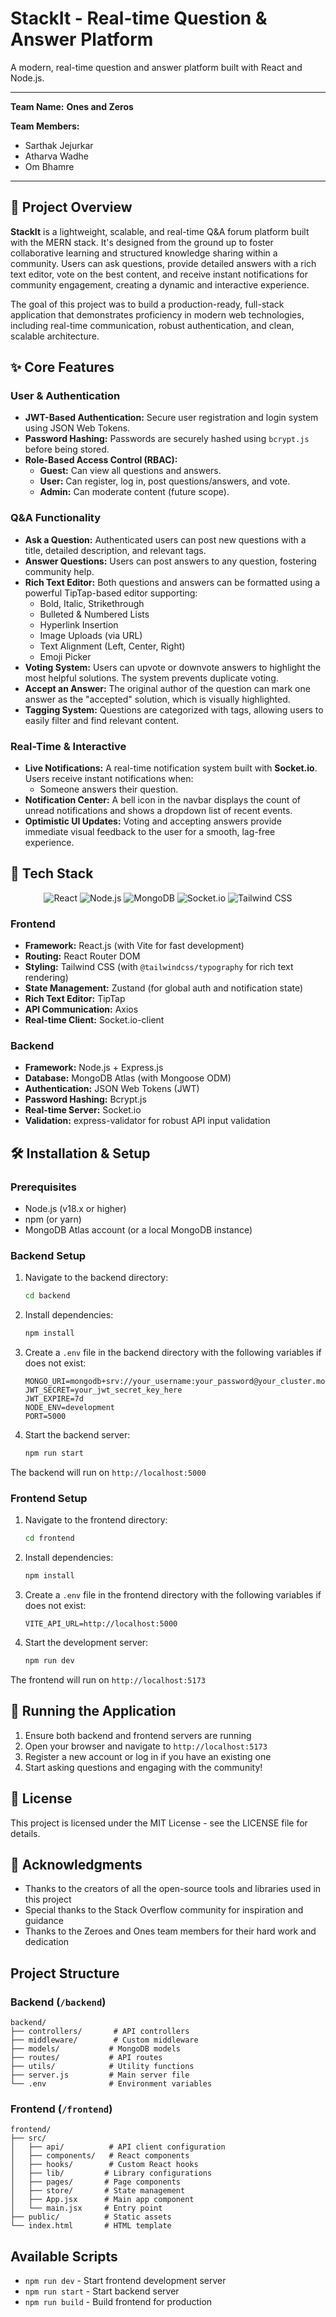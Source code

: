 # StackIt - Real-time Question & Answer Platform

A modern, real-time question and answer platform built with React and Node.js.

---

**Team Name:** **Ones and Zeros**

**Team Members:**
*   Sarthak Jejurkar
*   Atharva Wadhe
*   Om Bhamre

---

## 📖 Project Overview

**StackIt** is a lightweight, scalable, and real-time Q&A forum platform built with the MERN stack. It's designed from the ground up to foster collaborative learning and structured knowledge sharing within a community. Users can ask questions, provide detailed answers with a rich text editor, vote on the best content, and receive instant notifications for community engagement, creating a dynamic and interactive experience.

The goal of this project was to build a production-ready, full-stack application that demonstrates proficiency in modern web technologies, including real-time communication, robust authentication, and clean, scalable architecture.

## ✨ Core Features

### User & Authentication
*   **JWT-Based Authentication:** Secure user registration and login system using JSON Web Tokens.
*   **Password Hashing:** Passwords are securely hashed using `bcrypt.js` before being stored.
*   **Role-Based Access Control (RBAC):**
    *   **Guest:** Can view all questions and answers.
    *   **User:** Can register, log in, post questions/answers, and vote.
    *   **Admin:** Can moderate content (future scope).

### Q&A Functionality
*   **Ask a Question:** Authenticated users can post new questions with a title, detailed description, and relevant tags.
*   **Answer Questions:** Users can post answers to any question, fostering community help.
*   **Rich Text Editor:** Both questions and answers can be formatted using a powerful TipTap-based editor supporting:
    *   Bold, Italic, Strikethrough
    *   Bulleted & Numbered Lists
    *   Hyperlink Insertion
    *   Image Uploads (via URL)
    *   Text Alignment (Left, Center, Right)
    *   Emoji Picker
*   **Voting System:** Users can upvote or downvote answers to highlight the most helpful solutions. The system prevents duplicate voting.
*   **Accept an Answer:** The original author of the question can mark one answer as the "accepted" solution, which is visually highlighted.
*   **Tagging System:** Questions are categorized with tags, allowing users to easily filter and find relevant content.

### Real-Time & Interactive
*   **Live Notifications:** A real-time notification system built with **Socket.io**. Users receive instant notifications when:
    *   Someone answers their question.
*   **Notification Center:** A bell icon in the navbar displays the count of unread notifications and shows a dropdown list of recent events.
*   **Optimistic UI Updates:** Voting and accepting answers provide immediate visual feedback to the user for a smooth, lag-free experience.

## 🚀 Tech Stack

<div align="center">
  <img src="https://img.shields.io/badge/React-20232A?style=for-the-badge&logo=react&logoColor=61DAFB" alt="React">
  <img src="https://img.shields.io/badge/Node.js-339933?style=for-the-badge&logo=nodedotjs&logoColor=white" alt="Node.js">
  <img src="https://img.shields.io/badge/MongoDB-4EA94B?style=for-the-badge&logo=mongodb&logoColor=white" alt="MongoDB">
  <img src="https://img.shields.io/badge/Socket.io-010101?&style=for-the-badge&logo=socketdotio&logoColor=white" alt="Socket.io">
  <img src="https://img.shields.io/badge/Tailwind_CSS-38B2AC?style=for-the-badge&logo=tailwind-css&logoColor=white" alt="Tailwind CSS">
</div>

### Frontend
*   **Framework:** React.js (with Vite for fast development)
*   **Routing:** React Router DOM
*   **Styling:** Tailwind CSS (with `@tailwindcss/typography` for rich text rendering)
*   **State Management:** Zustand (for global auth and notification state)
*   **Rich Text Editor:** TipTap
*   **API Communication:** Axios
*   **Real-time Client:** Socket.io-client

### Backend
*   **Framework:** Node.js + Express.js
*   **Database:** MongoDB Atlas (with Mongoose ODM)
*   **Authentication:** JSON Web Tokens (JWT)
*   **Password Hashing:** Bcrypt.js
*   **Real-time Server:** Socket.io
*   **Validation:** express-validator for robust API input validation

## 🛠️ Installation & Setup

### Prerequisites
*   Node.js (v18.x or higher)
*   npm (or yarn)
*   MongoDB Atlas account (or a local MongoDB instance)

### Backend Setup

1. Navigate to the backend directory:
   ```bash
   cd backend
   ```

2. Install dependencies:
   ```bash
   npm install
   ```

3. Create a `.env` file in the backend directory with the following variables if does not exist:
   ```env
   MONGO_URI=mongodb+srv://your_username:your_password@your_cluster.mongodb.net/your_database
   JWT_SECRET=your_jwt_secret_key_here
   JWT_EXPIRE=7d
   NODE_ENV=development
   PORT=5000
   ```

4. Start the backend server:
   ```bash
   npm run start
   ```

The backend will run on `http://localhost:5000`

### Frontend Setup

1. Navigate to the frontend directory:
   ```bash
   cd frontend
   ```

2. Install dependencies:
   ```bash
   npm install
   ```

3. Create a `.env` file in the frontend directory with the following variables if does not exist:
   ```env
   VITE_API_URL=http://localhost:5000
   ```

4. Start the development server:
   ```bash
   npm run dev
   ```

The frontend will run on `http://localhost:5173`

## 🚀 Running the Application

1. Ensure both backend and frontend servers are running
2. Open your browser and navigate to `http://localhost:5173`
3. Register a new account or log in if you have an existing one
4. Start asking questions and engaging with the community!

## 📝 License

This project is licensed under the MIT License - see the LICENSE file for details.

## 🙏 Acknowledgments

*   Thanks to the creators of all the open-source tools and libraries used in this project
*   Special thanks to the Stack Overflow community for inspiration and guidance
*   Thanks to the Zeroes and Ones team members for their hard work and dedication

## Project Structure

### Backend (`/backend`)
```
backend/
├── controllers/       # API controllers
├── middleware/        # Custom middleware
├── models/           # MongoDB models
├── routes/           # API routes
├── utils/            # Utility functions
├── server.js         # Main server file
└── .env              # Environment variables
```

### Frontend (`/frontend`)
```
frontend/
├── src/
│   ├── api/          # API client configuration
│   ├── components/   # React components
│   ├── hooks/        # Custom React hooks
│   ├── lib/         # Library configurations
│   ├── pages/       # Page components
│   ├── store/       # State management
│   ├── App.jsx      # Main app component
│   └── main.jsx     # Entry point
├── public/          # Static assets
└── index.html       # HTML template
```

## Available Scripts

- `npm run dev` - Start frontend development server
- `npm run start` - Start backend server
- `npm run build` - Build frontend for production

